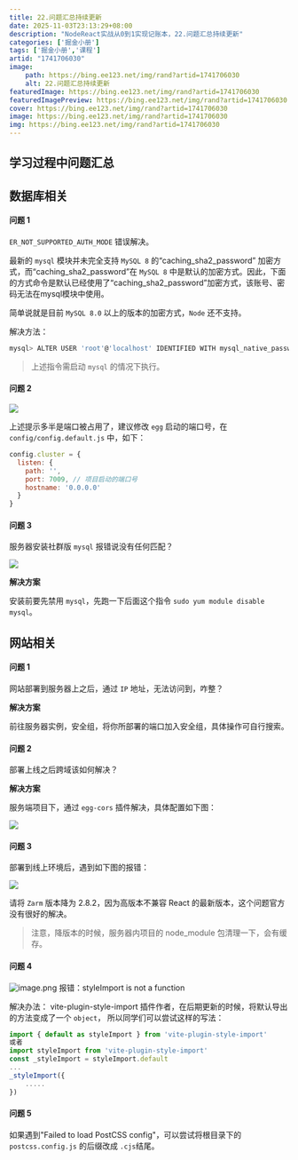 ```yaml
---
title: 22.问题汇总持续更新
date: 2025-11-03T23:13:29+08:00
description: "NodeReact实战从0到1实现记账本，22.问题汇总持续更新"
categories: ['掘金小册']
tags: ['掘金小册','课程']
artid: "1741706030"
image:
    path: https://bing.ee123.net/img/rand?artid=1741706030
    alt: 22.问题汇总持续更新
featuredImage: https://bing.ee123.net/img/rand?artid=1741706030
featuredImagePreview: https://bing.ee123.net/img/rand?artid=1741706030
cover: https://bing.ee123.net/img/rand?artid=1741706030
image: https://bing.ee123.net/img/rand?artid=1741706030
img: https://bing.ee123.net/img/rand?artid=1741706030
---
```


## 学习过程中问题汇总

## 数据库相关
#### 问题 1

`ER_NOT_SUPPORTED_AUTH_MODE` 错误解决。

最新的 `mysql` 模块并未完全支持 `MySQL 8` 的“caching_sha2_password” 加密方式，而“caching_sha2_password”在 `MySQL 8` 中是默认的加密方式。因此，下面的方式命令是默认已经使用了“caching_sha2_password”加密方式，该账号、密码无法在mysql模块中使用。

简单说就是目前 `MySQL 8.0` 以上的版本的加密方式，`Node` 还不支持。

解决方法：

```bash
mysql> ALTER USER 'root'@'localhost' IDENTIFIED WITH mysql_native_password BY '你的密码';
```

> 上述指令需启动 `mysql` 的情况下执行。

#### 问题 2

![](https://p3-juejin.byteimg.com/tos-cn-i-k3u1fbpfcp/e0dce273995f4e6e80c2337b56be5bb9~tplv-k3u1fbpfcp-zoom-1.image)

上述提示多半是端口被占用了，建议修改 `egg` 启动的端口号，在 `config/config.default.js` 中，如下：

```js
config.cluster = {
  listen: {
    path: '',
    port: 7009, // 项目启动的端口号
    hostname: '0.0.0.0'
  }
}
```

#### 问题 3

服务器安装社群版 `mysql` 报错说没有任何匹配？

![](https://p3-juejin.byteimg.com/tos-cn-i-k3u1fbpfcp/410f8ab3edef4afab11477bb0b71592e~tplv-k3u1fbpfcp-zoom-1.image)

**解决方案**

 安装前要先禁用 `mysql`，先跑一下后面这个指令 `sudo yum module disable mysql`。
 
 ## 网站相关

 #### 问题 1

 网站部署到服务器上之后，通过 `IP` 地址，无法访问到，咋整？

 **解决方案**

 前往服务器实例，安全组，将你所部署的端口加入安全组，具体操作可自行搜索。

 #### 问题 2

 部署上线之后跨域该如何解决？

 **解决方案**

 服务端项目下，通过 `egg-cors` 插件解决，具体配置如下图：

 ![](https://p3-juejin.byteimg.com/tos-cn-i-k3u1fbpfcp/a611259f2b93452b85d69e3d8d1a1383~tplv-k3u1fbpfcp-zoom-1.image)
 
 #### 问题 3
 
 部署到线上环境后，遇到如下图的报错：
 
 ![](https://p3-juejin.byteimg.com/tos-cn-i-k3u1fbpfcp/b905189e71cc47e785510846733c2455~tplv-k3u1fbpfcp-zoom-1.image)
 
 请将 `Zarm` 版本降为 2.8.2，因为高版本不兼容 React 的最新版本，这个问题官方没有很好的解决。
 
 > 注意，降版本的时候，服务器内项目的 node_module 包清理一下，会有缓存。

#### 问题 4

![image.png](https://p9-juejin.byteimg.com/tos-cn-i-k3u1fbpfcp/29690202836646ab9594b7bd1166f030~tplv-k3u1fbpfcp-watermark.image?)
报错：styleImport is not a function

解决办法：
vite-plugin-style-import 插件作者，在后期更新的时候，将默认导出的方法变成了一个 `object`，
所以同学们可以尝试这样的写法：

```js
import { default as styleImport } from 'vite-plugin-style-import'
或者
import styleImport from 'vite-plugin-style-import'
const _styleImport = styleImport.default
...
_styleImport({
    .....
})
```
#### 问题 5
如果遇到"Failed to load PostCSS config"，可以尝试将根目录下的 `postcss.config.js` 的后缀改成 `.cjs`结尾。